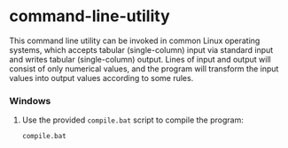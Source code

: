 # command-line-utility
 This command line utility can be invoked in common Linux operating systems, which accepts tabular (single-column) input via standard input and writes tabular (single-column) output. Lines of input and output will consist of only numerical values, and the program will transform the input values into output values according to some rules.

### Windows
1. Use the provided `compile.bat` script to compile the program:
    ```cmd
    compile.bat
    ```
